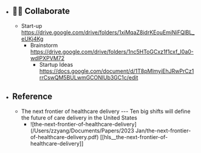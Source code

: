 - ## 👬🏻 Collaborate
	- Start-up https://drive.google.com/drive/folders/1xiMqaZ8idrKEouEmjNiFQlBL_eUKj4Kg
		- Brainstorm https://drive.google.com/drive/folders/1nc5HToGCxz1f1cxf_I0a0-wdlPXPVM72
			- Startup Ideas https://docs.google.com/document/d/1T8pMlmyiEhJRwPrCz1rrCswQM5BULwmGCONlUb3GC1c/edit
- ## Reference
	- The next frontier of healthcare delivery --- Ten big shifts will define the future of care delivery in the United States
		- ![the-next-frontier-of-healthcare-delivery](/Users/zzyang/Documents/Papers/2023 Jan/the-next-frontier-of-healthcare-delivery.pdf) [[hls__the-next-frontier-of-healthcare-delivery]]